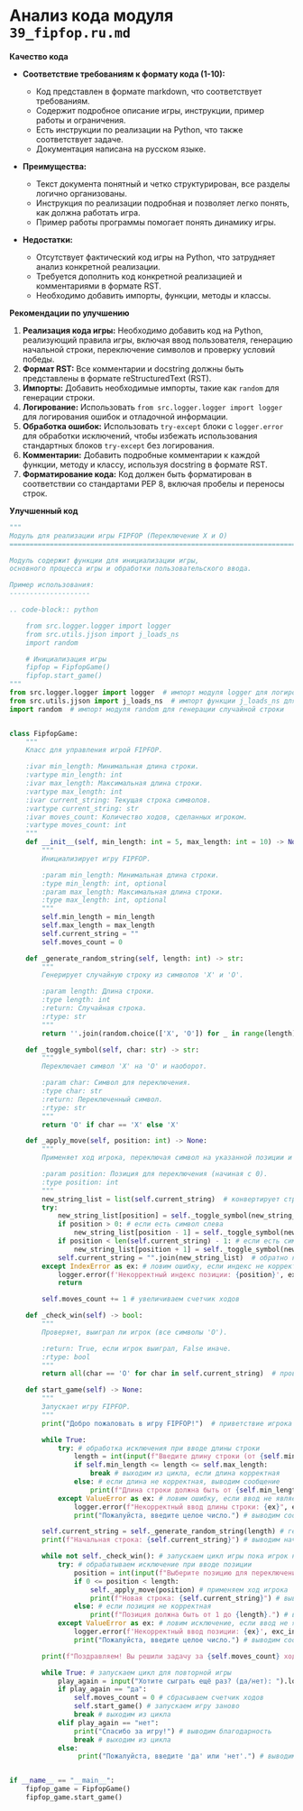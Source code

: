 # Анализ кода модуля `39_fipfop.ru.md`

**Качество кода**

-  **Соответствие требованиям к формату кода (1-10):**
    -   Код представлен в формате markdown, что соответствует требованиям.
    -   Содержит подробное описание игры, инструкции, пример работы и ограничения.
    -   Есть инструкции по реализации на Python, что также соответствует задаче.
    -   Документация написана на русском языке.

- **Преимущества:**
    -   Текст документа понятный и четко структурирован, все разделы логично организованы.
    -   Инструкция по реализации подробная и позволяет легко понять, как должна работать игра.
    -   Пример работы программы помогает понять динамику игры.

- **Недостатки:**
    -   Отсутствует фактический код игры на Python, что затрудняет анализ конкретной реализации.
    -   Требуется дополнить код конкретной реализацией и комментариями в формате RST.
    -   Необходимо добавить импорты, функции, методы и классы.

**Рекомендации по улучшению**

1.  **Реализация кода игры:** Необходимо добавить код на Python, реализующий правила игры, включая ввод пользователя, генерацию начальной строки, переключение символов и проверку условий победы.
2.  **Формат RST:** Все комментарии и docstring должны быть представлены в формате reStructuredText (RST).
3.  **Импорты:** Добавить необходимые импорты, такие как `random` для генерации строки.
4.  **Логирование:** Использовать `from src.logger.logger import logger` для логирования ошибок и отладочной информации.
5.  **Обработка ошибок:**  Использовать `try-except` блоки с `logger.error` для обработки исключений, чтобы избежать использования стандартных блоков `try-except` без логирования.
6.  **Комментарии:** Добавить подробные комментарии к каждой функции, методу и классу, используя docstring в формате RST.
7.  **Форматирование кода:** Код должен быть форматирован в соответствии со стандартами PEP 8, включая пробелы и переносы строк.

**Улучшенный код**

```python
"""
Модуль для реализации игры FIPFOP (Переключение X и O)
=========================================================================================

Модуль содержит функции для инициализации игры,
основного процесса игры и обработки пользовательского ввода.

Пример использования:
--------------------

.. code-block:: python

    from src.logger.logger import logger
    from src.utils.jjson import j_loads_ns
    import random

    # Инициализация игры
    fipfop = FipfopGame()
    fipfop.start_game()
"""
from src.logger.logger import logger  # импорт модуля logger для логирования ошибок
from src.utils.jjson import j_loads_ns  # импорт функции j_loads_ns для безопасной загрузки json
import random  # импорт модуля random для генерации случайной строки


class FipfopGame:
    """
    Класс для управления игрой FIPFOP.

    :ivar min_length: Минимальная длина строки.
    :vartype min_length: int
    :ivar max_length: Максимальная длина строки.
    :vartype max_length: int
    :ivar current_string: Текущая строка символов.
    :vartype current_string: str
    :ivar moves_count: Количество ходов, сделанных игроком.
    :vartype moves_count: int
    """
    def __init__(self, min_length: int = 5, max_length: int = 10) -> None:
        """
        Инициализирует игру FIPFOP.

        :param min_length: Минимальная длина строки.
        :type min_length: int, optional
        :param max_length: Максимальная длина строки.
        :type max_length: int, optional
        """
        self.min_length = min_length
        self.max_length = max_length
        self.current_string = ""
        self.moves_count = 0

    def _generate_random_string(self, length: int) -> str:
        """
        Генерирует случайную строку из символов 'X' и 'O'.

        :param length: Длина строки.
        :type length: int
        :return: Случайная строка.
        :rtype: str
        """
        return ''.join(random.choice(['X', 'O']) for _ in range(length))

    def _toggle_symbol(self, char: str) -> str:
        """
        Переключает символ 'X' на 'O' и наоборот.

        :param char: Символ для переключения.
        :type char: str
        :return: Переключенный символ.
        :rtype: str
        """
        return 'O' if char == 'X' else 'X'

    def _apply_move(self, position: int) -> None:
        """
        Применяет ход игрока, переключая символ на указанной позиции и соседние символы.

        :param position: Позиция для переключения (начиная с 0).
        :type position: int
        """
        new_string_list = list(self.current_string)  # конвертирует строку в список для изменения
        try:
            new_string_list[position] = self._toggle_symbol(new_string_list[position])  # переключаем символ в указанной позиции
            if position > 0: # если есть символ слева
                new_string_list[position - 1] = self._toggle_symbol(new_string_list[position - 1])  # переключаем символ слева
            if position < len(self.current_string) - 1: # если есть символ справа
                new_string_list[position + 1] = self._toggle_symbol(new_string_list[position + 1]) # переключаем символ справа
            self.current_string = "".join(new_string_list)  # обратно конвертируем список в строку
        except IndexError as ex: # ловим ошибку, если индекс не корректный
            logger.error(f'Некорректный индекс позиции: {position}', exc_info=True)  # выводим ошибку в лог
            return

        self.moves_count += 1 # увеличиваем счетчик ходов

    def _check_win(self) -> bool:
        """
        Проверяет, выиграл ли игрок (все символы 'O').

        :return: True, если игрок выиграл, False иначе.
        :rtype: bool
        """
        return all(char == 'O' for char in self.current_string)  # проверяем, состоит ли строка только из символов 'O'

    def start_game(self) -> None:
        """
        Запускает игру FIPFOP.
        """
        print("Добро пожаловать в игру FIPFOP!")  # приветствие игрока

        while True:
            try: # обработка исключения при вводе длины строки
                length = int(input(f"Введите длину строки (от {self.min_length} до {self.max_length}): "))  # запрашиваем длину строки
                if self.min_length <= length <= self.max_length:
                    break # выходим из цикла, если длина корректная
                else: # если длина не корректная, выводим сообщение
                    print(f"Длина строки должна быть от {self.min_length} до {self.max_length}.")
            except ValueError as ex: # ловим ошибку, если ввод не является числом
                logger.error(f"Некорректный ввод длины строки: {ex}", exc_info=True) # выводим ошибку в лог
                print("Пожалуйста, введите целое число.") # выводим сообщение для пользователя

        self.current_string = self._generate_random_string(length) # генерируем случайную строку
        print(f"Начальная строка: {self.current_string}") # выводим начальную строку

        while not self._check_win(): # запускаем цикл игры пока игрок не выиграл
            try: # обрабатываем исключение при вводе позиции
                position = int(input(f"Выберите позицию для переключения (1–{length}): ")) - 1 # запрашиваем позицию для переключения
                if 0 <= position < length:
                    self._apply_move(position) # применяем ход игрока
                    print(f"Новая строка: {self.current_string}") # выводим новую строку
                else: # если позиция не корректная
                    print(f"Позиция должна быть от 1 до {length}.") # выводим сообщение пользователю
            except ValueError as ex: # ловим исключение, если ввод не является числом
                logger.error(f'Некорректный ввод позиции: {ex}', exc_info=True) # выводим ошибку в лог
                print("Пожалуйста, введите целое число.") # выводим сообщение пользователю

        print(f"Поздравляем! Вы решили задачу за {self.moves_count} хода!") # выводим поздравление

        while True: # запускаем цикл для повторной игры
            play_again = input("Хотите сыграть ещё раз? (да/нет): ").lower() # спрашиваем, хочет ли игрок играть еще раз
            if play_again == "да":
                self.moves_count = 0 # сбрасываем счетчик ходов
                self.start_game() # запускаем игру заново
                break # выходим из цикла
            elif play_again == "нет":
                print("Спасибо за игру!") # выводим благодарность
                break # выходим из цикла
            else:
                 print("Пожалуйста, введите 'да' или 'нет'.") # выводим сообщение для пользователя


if __name__ == "__main__":
    fipfop_game = FipfopGame()
    fipfop_game.start_game()
```